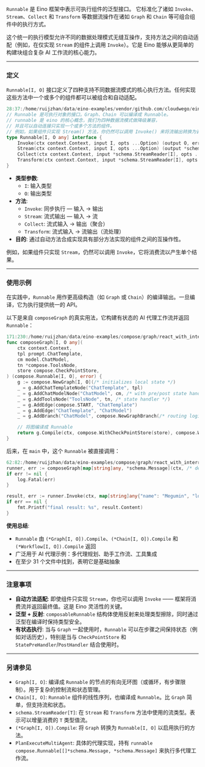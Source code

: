 `Runnable` 是 Eino 框架中表示可执行组件的泛型接口。
它标准化了诸如 `Invoke`、`Stream`、`Collect` 和 `Transform` 等数据流操作在诸如 `Graph` 和 `Chain` 等可组合组件中的执行方式。

这个统一的执行模型允许不同的数据处理模式无缝互操作，支持方法之间的自动适配（例如，在仅实现 `Stream` 的组件上调用 `Invoke`）。它是 Eino 能够从更简单的构建块组合复杂 AI 工作流的核心能力。

---

### 定义

`Runnable[I, O]` 接口定义了四种支持不同数据流模式的核心执行方法。任何实现这些方法中一个或多个的组件都可以被组合和自动适配。

```go
28:37:/home/ruijzhan/data/eino-examples/vendor/github.com/cloudwego/eino/compose/runnable.go
// Runnable 是可执行对象的接口。Graph、Chain 可以编译成 Runnable。
// runnable 是 eino 的核心概念，我们为四种数据流模式做降级兼容，
// 并且可以自动连接只实现一个或多个方法的组件。
// 例如，如果组件只实现 Stream() 方法，你仍然可以调用 Invoke() 来将流输出转换为调用输出。
type Runnable[I, O any] interface {
	Invoke(ctx context.Context, input I, opts ...Option) (output O, err error)
	Stream(ctx context.Context, input I, opts ...Option) (output *schema.StreamReader[O], err error)
	Collect(ctx context.Context, input *schema.StreamReader[I], opts ...Option) (output O, err error)
	Transform(ctx context.Context, input *schema.StreamReader[I], opts ...Option) (output *schema.StreamReader[O], err error)
}
```

- **类型参数**:
  - `I`: 输入类型
  - `O`: 输出类型
- **方法**:
  - `Invoke`: 同步执行 — 输入 → 输出
  - `Stream`: 流式输出 — 输入 → 流
  - `Collect`: 流式输入 → 输出（聚合）
  - `Transform`: 流式输入 → 流输出（流处理）
- **目的**: 通过自动方法合成实现具有部分方法实现的组件之间的互操作性。

例如，如果组件只实现 `Stream`，仍然可以调用 `Invoke`，它将消费流以产生单个结果。

---

### 使用示例

在实践中，`Runnable` 用作更高级构造（如 `Graph` 或 `Chain`）的编译输出。一旦编译，它为执行提供统一的 API。

以下是来自 `composeGraph` 的真实用法，它构建有状态的 AI 代理工作流并返回 `Runnable`：

```go
171:230:/home/ruijzhan/data/eino-examples/compose/graph/react_with_interrupt/main.go
func composeGraph[I, O any](
	ctx context.Context,
	tpl prompt.ChatTemplate,
	cm model.ChatModel,
	tn *compose.ToolsNode,
	store compose.CheckPointStore,
) (compose.Runnable[I, O], error) {
	g := compose.NewGraph[I, O](/* initializes local state */)
	_ = g.AddChatTemplateNode("ChatTemplate", tpl)
	_ = g.AddChatModelNode("ChatModel", cm, /* with pre/post state handlers */)
	_ = g.AddToolsNode("ToolsNode", tn, /* state handler */)
	_ = g.AddEdge(compose.START, "ChatTemplate")
	_ = g.AddEdge("ChatTemplate", "ChatModel")
	_ = g.AddBranch("ChatModel", compose.NewGraphBranch(/* routing logic */))

	// 将图编译成 Runnable
	return g.Compile(ctx, compose.WithCheckPointStore(store), compose.WithInterruptBeforeNodes([]string{"ToolsNode"}))
}
```

后来，在 `main` 中，这个 `Runnable` 被直接调用：

```go
62:82:/home/ruijzhan/data/eino-examples/compose/graph/react_with_interrupt/main.go
runner, err := composeGraph[map[string]any, *schema.Message](ctx, /* dependencies */)
if err != nil {
	log.Fatal(err)
}

result, err := runner.Invoke(ctx, map[string]any{"name": "Megumin", "location": "Beijing"}, /* options */)
if err == nil {
	fmt.Printf("final result: %s", result.Content)
}
```

**使用总结**:
- `Runnable` 由 `(*Graph[I, O]).Compile`、`(*Chain[I, O]).Compile` 和 `(*Workflow[I, O]).Compile` 返回
- 广泛用于 AI 代理示例：多代理规划、助手工作流、工具集成
- 在至少 31 个文件中找到，表明它是基础抽象

---

### 注意事项

- **自动方法适配**: 即使组件只实现 `Stream`，你也可以调用 `Invoke` —— 框架将消费流并返回最终值。这是 Eino 灵活性的关键。
- **泛型 + 反射**: `composableRunnable` 结构体使用反射来处理类型擦除，同时通过泛型在编译时保持类型安全。
- **有状态执行**: 当与 `Graph` 一起使用时，`Runnable` 可以在步骤之间保持状态（例如对话历史），特别是当与 `CheckPointStore` 和 `StatePreHandler`/`PostHandler` 结合使用时。

---

### 另请参见

- `Graph[I, O]`: 编译成 `Runnable` 的节点的有向无环图（或循环，有步骤限制）。用于复杂的控制流和状态管理。
- `Chain[I, O]`: `Runnable` 组件的线性序列，也编译成 `Runnable`。比 `Graph` 简单，但支持流和状态。
- `schema.StreamReader[T]`: 在 `Stream` 和 `Transform` 方法中使用的流类型。表示可以增量消费的 `T` 类型值流。
- `(*Graph[I, O]).Compile`: 将 `Graph` 转换为 `Runnable[I, O]` 以启用执行的方法。
- `PlanExecuteMultiAgent`: 具体的代理实现，持有 `runnable compose.Runnable[[]*schema.Message, *schema.Message]` 来执行多代理工作流。